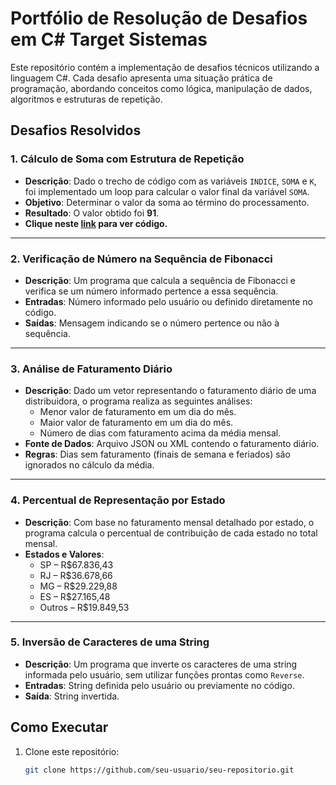 # Portfólio de Resolução de Desafios em C# Target Sistemas

Este repositório contém a implementação de desafios técnicos utilizando a linguagem C#. Cada desafio apresenta uma situação prática de programação, abordando conceitos como lógica, manipulação de dados, algoritmos e estruturas de repetição.

## Desafios Resolvidos

### 1. Cálculo de Soma com Estrutura de Repetição
- **Descrição**: Dado o trecho de código com as variáveis `INDICE`, `SOMA` e `K`, foi implementado um loop para calcular o valor final da variável `SOMA`.
- **Objetivo**: Determinar o valor da soma ao término do processamento.
- **Resultado**: O valor obtido foi **91**.
- **Clique neste [link](https://github.com/CaioHangai/TesteTargetSistemaDevPlantao/blob/main/1ValorVariavelSoma/Program.cs) para ver código.**

---

### 2. Verificação de Número na Sequência de Fibonacci
- **Descrição**: Um programa que calcula a sequência de Fibonacci e verifica se um número informado pertence a essa sequência.
- **Entradas**: Número informado pelo usuário ou definido diretamente no código.
- **Saídas**: Mensagem indicando se o número pertence ou não à sequência.

---

### 3. Análise de Faturamento Diário
- **Descrição**: Dado um vetor representando o faturamento diário de uma distribuidora, o programa realiza as seguintes análises:
  - Menor valor de faturamento em um dia do mês.
  - Maior valor de faturamento em um dia do mês.
  - Número de dias com faturamento acima da média mensal.
- **Fonte de Dados**: Arquivo JSON ou XML contendo o faturamento diário.
- **Regras**: Dias sem faturamento (finais de semana e feriados) são ignorados no cálculo da média.

---

### 4. Percentual de Representação por Estado
- **Descrição**: Com base no faturamento mensal detalhado por estado, o programa calcula o percentual de contribuição de cada estado no total mensal.
- **Estados e Valores**:
  - SP – R$67.836,43
  - RJ – R$36.678,66
  - MG – R$29.229,88
  - ES – R$27.165,48
  - Outros – R$19.849,53

---

### 5. Inversão de Caracteres de uma String
- **Descrição**: Um programa que inverte os caracteres de uma string informada pelo usuário, sem utilizar funções prontas como `Reverse`.
- **Entradas**: String definida pelo usuário ou previamente no código.
- **Saída**: String invertida.

## Como Executar

1. Clone este repositório:
   ```bash
   git clone https://github.com/seu-usuario/seu-repositorio.git
